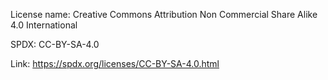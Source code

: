 License name: Creative Commons Attribution Non Commercial Share Alike 4.0 International

SPDX: CC-BY-SA-4.0

Link: https://spdx.org/licenses/CC-BY-SA-4.0.html

